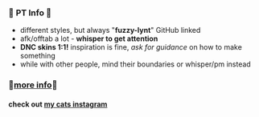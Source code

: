 ### 🐾 **PT Info** 🐾 
- different styles, but always "**fuzzy-lynt**" GitHub linked 
- afk/offtab a lot - **whisper to get attention** 
- **DNC skins 1:1!** inspiration is fine, *ask for guidance* on how to make something 
- while with other people, mind their boundaries or whisper/pm instead
### 🐾[more info](https://fuzzy-lynt.carrd.co/)🐾

#### check out [my cats instagram](https://instagram.com/gaga_and_me)

